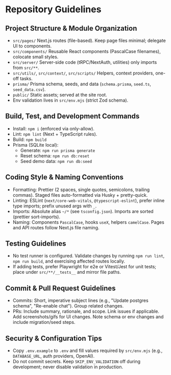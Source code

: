# Repository Guidelines

## Project Structure & Module Organization

- `src/pages/` Next.js routes (file-based). Keep page files minimal; delegate UI to components.
- `src/components/` Reusable React components (PascalCase filenames), colocate small styles.
- `src/server/` Server-side code (tRPC/NextAuth, utilities) only imports from `src/**`.
- `src/utils/`, `src/context/`, `src/scripts/` Helpers, context providers, one-off tasks.
- `prisma/` Prisma schema, seeds, and data (`schema.prisma`, `seed.ts`, `seed_data.csv`).
- `public/` Static assets; served at the site root.
- Env validation lives in `src/env.mjs` (strict Zod schema).

## Build, Test, and Development Commands

- Install: `npm i` (enforced via only-allow).
- Lint: `npm lint` (Next + TypeScript rules).
- Build: `npm build`
- Prisma (SQLite local):
  - Generate: `npm run prisma generate`
  - Reset schema: `npm run db:reset`
  - Seed demo data: `npm run db:seed`

## Coding Style & Naming Conventions

- Formatting: Prettier (2 spaces, single quotes, semicolons, trailing commas). Staged files auto-formatted via Husky + pretty-quick.
- Linting: ESLint (`next/core-web-vitals`, `@typescript-eslint`), prefer inline type imports; prefix unused args with `_`.
- Imports: Absolute alias `~/*` (see `tsconfig.json`). Imports are sorted (prettier sort-imports).
- Naming: Components `PascalCase`, hooks `useX`, helpers `camelCase`. Pages and API routes follow Next.js file naming.

## Testing Guidelines

- No test runner is configured. Validate changes by running `npm run lint`, `npm run build`, and exercising affected routes locally.
- If adding tests, prefer Playwright for e2e or Vitest/Jest for unit tests; place under `src/**/__tests__` and mirror file paths.

## Commit & Pull Request Guidelines

- Commits: Short, imperative subject lines (e.g., "Update postgres schema", "Re-enable chat"). Group related changes.
- PRs: Include summary, rationale, and scope. Link issues if applicable. Add screenshots/gifs for UI changes. Note schema or env changes and include migration/seed steps.

## Security & Configuration Tips

- Copy `.env.example` to `.env` and fill values required by `src/env.mjs` (e.g., `DATABASE_URL`, auth providers, OpenAI).
- Do not commit secrets. Keep `SKIP_ENV_VALIDATION` off during development; never disable validation in production.
